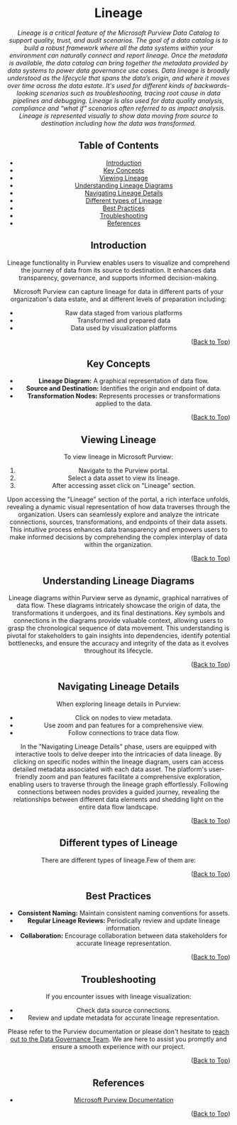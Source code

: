 <!-- Improved compatibility of Back to Top link -->
<a name="Lineage-top"></a>

<!-- Concept TITLE AND OVERVIEW -->

<center>

# Lineage

*Lineage is a critical feature of the Microsoft Purview Data Catalog to support quality, trust, and audit scenarios. The goal of a data catalog is to build a robust framework where all the data systems within your environment can naturally connect and report lineage. Once the metadata is available, the data catalog can bring together the metadata provided by data systems to power data governance use cases. Data lineage is broadly understood as the lifecycle that spans the data’s origin, and where it moves over time across the data estate. It's used for different kinds of backwards-looking scenarios such as troubleshooting, tracing root cause in data pipelines and debugging. Lineage is also used for data quality analysis, compliance and “what if” scenarios often referred to as impact analysis. Lineage is represented visually to show data moving from source to destination including how the data was transformed.*


## Table of Contents

- [Introduction](#introduction)
- [Key Concepts](#key-concepts)
- [Viewing Lineage](#viewing-lineage)
- [Understanding Lineage Diagrams](#understanding-lineage-diagrams)
- [Navigating Lineage Details](#navigating-lineage-details)
- [Different types of Lineage](#different-types-of-lineage)
- [Best Practices](#best-practices)
- [Troubleshooting](#troubleshooting)
- [References](#references)

## Introduction

Lineage functionality in Purview enables users to visualize and comprehend the journey of data from its source to destination. It enhances data transparency, governance, and supports informed decision-making.

Microsoft Purview can capture lineage for data in different parts of your organization's data estate, and at different levels of preparation including:

- Raw data staged from various platforms
- Transformed and prepared data
- Data used by visualization platforms

<p align="right">(<a href="#Lineage-top">Back to Top</a>)</p>

## Key Concepts

- **Lineage Diagram:** A graphical representation of data flow.
- **Source and Destination:** Identifies the origin and endpoint of data.
- **Transformation Nodes:** Represents processes or transformations applied to the data.

<p align="right">(<a href="#Lineage-top">Back to Top</a>)</p>

## Viewing Lineage

To view lineage in Microsoft Purview:

1. Navigate to the Purview portal.
2. Select a data asset to view its lineage.
3. After accessing asset click on "Lineage" section.

Upon accessing the "Lineage" section of the portal, a rich interface unfolds, revealing a dynamic visual representation of how data traverses through the organization. Users can seamlessly explore and analyze the intricate connections, sources, transformations, and endpoints of their data assets. This intuitive process enhances data transparency and empowers users to make informed decisions by comprehending the complex interplay of data within the organization.

<p align="right">(<a href="#Lineage-top">Back to Top</a>)</p>

## Understanding Lineage Diagrams

Lineage diagrams within Purview serve as dynamic, graphical narratives of data flow. These diagrams intricately showcase the origin of data, the transformations it undergoes, and its final destinations. Key symbols and connections in the diagrams provide valuable context, allowing users to grasp the chronological sequence of data movement. This understanding is pivotal for stakeholders to gain insights into dependencies, identify potential bottlenecks, and ensure the accuracy and integrity of the data as it evolves throughout its lifecycle.

<p align="right">(<a href="#Lineage-top">Back to Top</a>)</p>

## Navigating Lineage Details

When exploring lineage details in Purview:

- Click on nodes to view metadata.
- Use zoom and pan features for a comprehensive view.
- Follow connections to trace data flow.

In the "Navigating Lineage Details" phase, users are equipped with interactive tools to delve deeper into the intricacies of data lineage. By clicking on specific nodes within the lineage diagram, users can access detailed metadata associated with each data asset. The platform's user-friendly zoom and pan features facilitate a comprehensive exploration, enabling users to traverse through the lineage graph effortlessly. Following connections between nodes provides a guided journey, revealing the relationships between different data elements and shedding light on the entire data flow landscape.

<p align="right">(<a href="#Lineage-top">Back to Top</a>)</p>

## Different types of Lineage

There are different types of lineage.Few of them are:


<p align="right">(<a href="#Lineage-top">Back to Top</a>)</p>

## Best Practices

- **Consistent Naming:** Maintain consistent naming conventions for assets.
- **Regular Lineage Reviews:** Periodically review and update lineage information.
- **Collaboration:** Encourage collaboration between data stakeholders for accurate lineage representation.

<p align="right">(<a href="#Lineage-top">Back to Top</a>)</p>

## Troubleshooting

If you encounter issues with lineage visualization:

- Check data source connections.
- Review and update metadata for accurate lineage representation.

Please refer to the Purview documentation or please don't hesitate to [reach out to the Data Governance Team](mailto:data_governance_team@hanes.com). We are here to assist you promptly and ensure a smooth experience with our project.

<p align="right">(<a href="#Lineage-top">Back to Top</a>)</p>

## References

- [Microsoft Purview Documentation](https://docs.microsoft.com/en-us/azure/purview/)

<p align="right">(<a href="#Lineage-top">Back to Top</a>)</p>